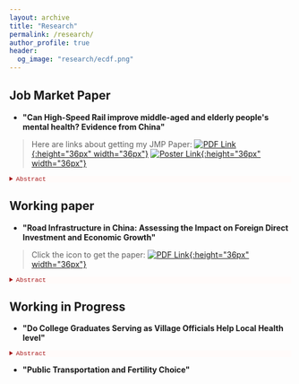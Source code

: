 ```yaml
---
layout: archive
title: "Research"
permalink: /research/
author_profile: true
header:
  og_image: "research/ecdf.png"
---
```


## Job Market Paper ##

- **"Can High-Speed Rail improve middle-aged and elderly people's mental health? Evidence from China"**

> Here are links about getting my JMP Paper: [![PDF Link](/yushangw/images/research/pdf.jpeg){:height="36px" width="36px"}](/yushangw/files/pdf/research/JMP_YushangWei.pdf) [![Poster Link](/yushangw/images/research/poster.png){:height="36px" width="36px"}](/yushangw/files/pdf/research/JMP_Poster_YushangWei.pdf) 

 <details style="font-size:80%; background-color:#fffbfa;">
 <summary style="color:#a51417; font-family:courier; font-size:100%;"> Abstract </summary> 
 This paper studies the effects of high-speed rail service on the mental health of middle-aged and elderly people aged 45 years or older. I use historical documents and ArcGIS Pro to restore and produce the railway map in the late Qing Dynasty (1911) as an instrument for modern high-speed rail networks in China. I find that high-speed rail service significantly increases the mental health of middle-aged and elderly people. The paper also examines the mechanisms through which high-speed rail improves the mental health of middle-aged and elderly people. There are three potential channels of influence: \textit{income effect, resource effect, and family effect}. The high-speed rail service increases employment opportunities and improves the availability of medical resources. In particular, the findings suggest that high-speed rail could increase meeting frequency with their children, which reduces loneliness. Additionally, when contrasted with rural residents, the introduction of high-speed rail services has a relatively stronger impact on the mental health of urban residents.
</details> 


## Working paper ##
- **"Road Infrastructure in China: Assessing the Impact on Foreign Direct Investment and Economic Growth"**

> Click the icon to get the paper: [![PDF Link](/yushangw/images/research/pdf.jpeg){:height="36px" width="36px"}](/yushangw/files/pdf/research/Topic01_YushangWei.pdf)

 <details style="font-size:80%; background-color:#fffbfa;">
 <summary style="color:#a51417; font-family:courier; font-size:100%;"> Abstract </summary> 
Using a panel of Chinese cities over the period 1999 - 2018, I examine the determinants of economic growth, focusing on the role of foreign direct investment (FDI) and road infrastructure. Consistent with the predictions of a human capital-augmented Solow model, I find that FDI has a positive effect on the per capita GDP growth rate and this effect is intensified by the road infrastructure of the city. The latter suggests that one way that road infrastructure contributes to growth is to serve as a facilitator for technology transfers stemming from FDI. The findings suggest the FDI-road infrastructure complementary effect is stronger for technology-intensive FDI than for labor-intensive FDI. The results are robust to alternative model specifications and estimation methods.
</details> 


## Working in Progress ##

- **"Do College Graduates Serving as Village Officials Help Local Health level"**

 <details style="font-size:80%; background-color:#fffbfa;">
 <summary style="color:#a51417; font-family:courier; font-size:100%;"> Abstract </summary> 
I am currently working on this topic. The College Graduate Village Officials (CGVOs) program in China is a unique human capital reallocation policy initiated by the government. This program deploys recent college graduates to rural and underdeveloped areas as village-level officials. CGVOs are engaged in various projects, including governance, economic development, education, and healthcare, with the overarching goal of enhancing the quality of life in China's rural regions while providing career opportunities for college graduates. In this paper, I will employ a Difference-in-Difference (DD) approach as my baseline estimation strategy, comparing the impact on local health before and after the introduction of CGVOs.
 </details> 

- **"Public Transportation and Fertility Choice"**